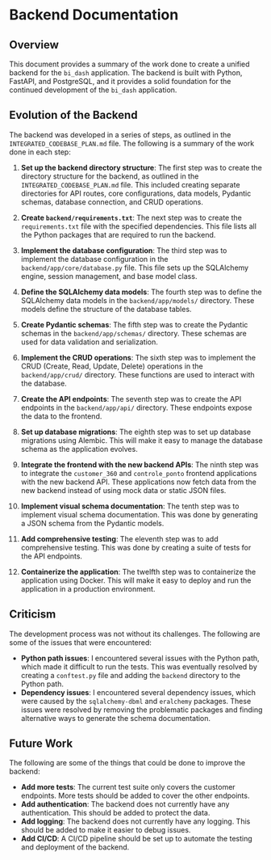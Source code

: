 # Backend Documentation

## Overview

This document provides a summary of the work done to create a unified backend for the `bi_dash` application. The backend is built with Python, FastAPI, and PostgreSQL, and it provides a solid foundation for the continued development of the `bi_dash` application.

## Evolution of the Backend

The backend was developed in a series of steps, as outlined in the `INTEGRATED_CODEBASE_PLAN.md` file. The following is a summary of the work done in each step:

1.  **Set up the backend directory structure**: The first step was to create the directory structure for the backend, as outlined in the `INTEGRATED_CODEBASE_PLAN.md` file. This included creating separate directories for API routes, core configurations, data models, Pydantic schemas, database connection, and CRUD operations.

2.  **Create `backend/requirements.txt`**: The next step was to create the `requirements.txt` file with the specified dependencies. This file lists all the Python packages that are required to run the backend.

3.  **Implement the database configuration**: The third step was to implement the database configuration in the `backend/app/core/database.py` file. This file sets up the SQLAlchemy engine, session management, and base model class.

4.  **Define the SQLAlchemy data models**: The fourth step was to define the SQLAlchemy data models in the `backend/app/models/` directory. These models define the structure of the database tables.

5.  **Create Pydantic schemas**: The fifth step was to create the Pydantic schemas in the `backend/app/schemas/` directory. These schemas are used for data validation and serialization.

6.  **Implement the CRUD operations**: The sixth step was to implement the CRUD (Create, Read, Update, Delete) operations in the `backend/app/crud/` directory. These functions are used to interact with the database.

7.  **Create the API endpoints**: The seventh step was to create the API endpoints in the `backend/app/api/` directory. These endpoints expose the data to the frontend.

8.  **Set up database migrations**: The eighth step was to set up database migrations using Alembic. This will make it easy to manage the database schema as the application evolves.

9.  **Integrate the frontend with the new backend APIs**: The ninth step was to integrate the `customer_360` and `controle_ponto` frontend applications with the new backend API. These applications now fetch data from the new backend instead of using mock data or static JSON files.

10. **Implement visual schema documentation**: The tenth step was to implement visual schema documentation. This was done by generating a JSON schema from the Pydantic models.

11. **Add comprehensive testing**: The eleventh step was to add comprehensive testing. This was done by creating a suite of tests for the API endpoints.

12. **Containerize the application**: The twelfth step was to containerize the application using Docker. This will make it easy to deploy and run the application in a production environment.

## Criticism

The development process was not without its challenges. The following are some of the issues that were encountered:

*   **Python path issues**: I encountered several issues with the Python path, which made it difficult to run the tests. This was eventually resolved by creating a `conftest.py` file and adding the `backend` directory to the Python path.
*   **Dependency issues**: I encountered several dependency issues, which were caused by the `sqlalchemy-dbml` and `eralchemy` packages. These issues were resolved by removing the problematic packages and finding alternative ways to generate the schema documentation.

## Future Work

The following are some of the things that could be done to improve the backend:

*   **Add more tests**: The current test suite only covers the customer endpoints. More tests should be added to cover the other endpoints.
*   **Add authentication**: The backend does not currently have any authentication. This should be added to protect the data.
*   **Add logging**: The backend does not currently have any logging. This should be added to make it easier to debug issues.
*   **Add CI/CD**: A CI/CD pipeline should be set up to automate the testing and deployment of the backend.